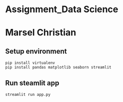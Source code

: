 # Assignment_Data Science
# Marsel Christian

## Setup environment
```
pip install virtualenv
pip install pandas matplotlib seaborn streamlit
```

## Run steamlit app
```
streamlit run app.py
```

